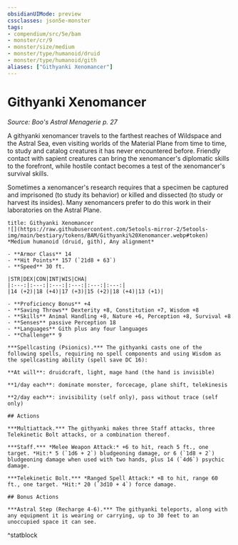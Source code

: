 ```yaml
---
obsidianUIMode: preview
cssclasses: json5e-monster
tags:
- compendium/src/5e/bam
- monster/cr/9
- monster/size/medium
- monster/type/humanoid/druid
- monster/type/humanoid/gith
aliases: ["Githyanki Xenomancer"]
---
```

# Githyanki Xenomancer
*Source: Boo's Astral Menagerie p. 27*  

A githyanki xenomancer travels to the farthest reaches of Wildspace and the Astral Sea, even visiting worlds of the Material Plane from time to time, to study and catalog creatures it has never encountered before. Friendly contact with sapient creatures can bring the xenomancer's diplomatic skills to the forefront, while hostile contact becomes a test of the xenomancer's survival skills.

Sometimes a xenomancer's research requires that a specimen be captured and imprisoned (to study its behavior) or killed and dissected (to study or harvest its insides). Many xenomancers prefer to do this work in their laboratories on the Astral Plane.

```ad-statblock
title: Githyanki Xenomancer
![](https://raw.githubusercontent.com/5etools-mirror-2/5etools-img/main/bestiary/tokens/BAM/Githyanki%20Xenomancer.webp#token)
*Medium humanoid (druid, gith), Any alignment*

- **Armor Class** 14 
- **Hit Points** 157 (`21d8 + 63`)
- **Speed** 30 ft.

|STR|DEX|CON|INT|WIS|CHA|
|:---:|:---:|:---:|:---:|:---:|:---:|
|14 (+2)|18 (+4)|17 (+3)|15 (+2)|18 (+4)|13 (+1)|

- **Proficiency Bonus** +4
- **Saving Throws** Dexterity +8, Constitution +7, Wisdom +8
- **Skills** Animal Handling +8, Nature +6, Perception +8, Survival +8
- **Senses** passive Perception 18
- **Languages** Gith plus any four languages
- **Challenge** 9

***Spellcasting (Psionics).*** The githyanki casts one of the following spells, requiring no spell components and using Wisdom as the spellcasting ability (spell save DC 16):

**At will**: druidcraft, light, mage hand (the hand is invisible)

**1/day each**: dominate monster, forcecage, plane shift, telekinesis

**2/day each**: invisibility (self only), pass without trace (self only)

## Actions

***Multiattack.*** The githyanki makes three Staff attacks, three Telekinetic Bolt attacks, or a combination thereof.

***Staff.*** *Melee Weapon Attack:* +6 to hit, reach 5 ft., one target. *Hit:* 5 (`1d6 + 2`) bludgeoning damage, or 6 (`1d8 + 2`) bludgeoning damage when used with two hands, plus 14 (`4d6`) psychic damage.

***Telekinetic Bolt.*** *Ranged Spell Attack:* +8 to hit, range 60 ft., one target. *Hit:* 20 (`3d10 + 4`) force damage.

## Bonus Actions

***Astral Step (Recharge 4-6).*** The githyanki teleports, along with any equipment it is wearing or carrying, up to 30 feet to an unoccupied space it can see.
```
^statblock